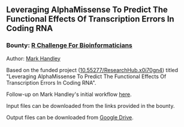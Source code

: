 ## Leveraging AlphaMissense To Predict The Functional Effects Of Transcription Errors In Coding RNA
### Bounty: [R Challenge For Bioinformaticians](https://www.researchhub.com/question/1685/r-challenge-for-bioinformaticians/bounties)

Author: [Mark Handley](https://www.researchhub.com/user/976291/overview)

Based on the funded project ([10.55277/ResearchHub.x0i70gn4](https://doi.org/10.55277/ResearchHub.x0i70gn4)) titled "Leveraging AlphaMissense To Predict The Functional Effects Of Transcription Errors In Coding RNA".

Follow-up on Mark Handley's initial workflow [here](https://github.com/marktwh/missense_2024/tree/main/approach_1_inefficient_RNG).

Input files can be downloaded from the links provided in the bounty.

Output files can be downloaded from [Google Drive](https://drive.google.com/drive/folders/1mQvyr_k35nXpMgQ-ZxJ0plwDHyIF_J94?usp=sharing).
